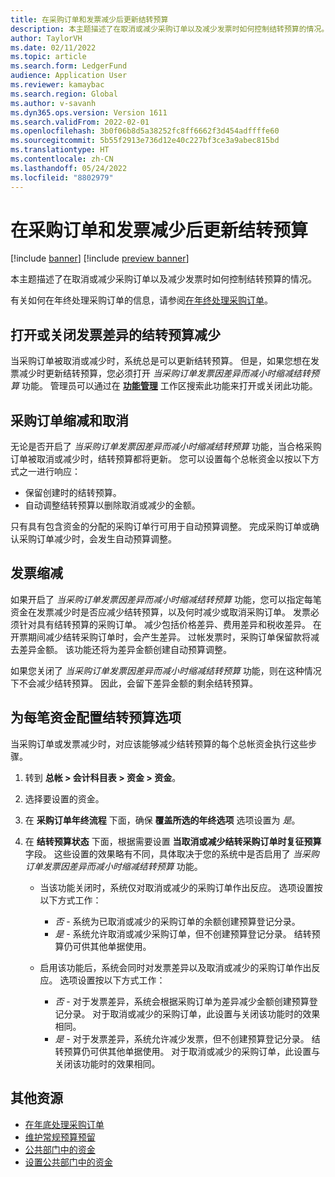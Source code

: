 ```yaml
---
title: 在采购订单和发票减少后更新结转预算
description: 本主题描述了在取消或减少采购订单以及减少发票时如何控制结转预算的情况。
author: TaylorVH
ms.date: 02/11/2022
ms.topic: article
ms.search.form: LedgerFund
audience: Application User
ms.reviewer: kamaybac
ms.search.region: Global
ms.author: v-savanh
ms.dyn365.ops.version: Version 1611
ms.search.validFrom: 2022-02-01
ms.openlocfilehash: 3b0f06b8d5a38252fc8ff6662f3d454adffffe60
ms.sourcegitcommit: 5b55f2913e736d12e40c227bf3ce3a9abec815bd
ms.translationtype: HT
ms.contentlocale: zh-CN
ms.lasthandoff: 05/24/2022
ms.locfileid: "8802979"
---
```

# <a name="update-the-carry-forward-budget-after-reductions-in-purchase-orders-and-invoices"></a>在采购订单和发票减少后更新结转预算

[!include [banner](../includes/banner.md)]
[!include [preview banner](../includes/preview-banner.md)]

本主题描述了在取消或减少采购订单以及减少发票时如何控制结转预算的情况。

有关如何在年终处理采购订单的信息，请参阅[在年终处理采购订单](/dynamicsax-2012/appuser-itpro/process-purchase-orders-at-year-end)。

## <a name="turn-carry-forward-budget-reductions-for-invoice-variances-on-or-off"></a>打开或关闭发票差异的结转预算减少

当采购订单被取消或减少时，系统总是可以更新结转预算。 但是，如果您想在发票减少时更新结转预算，您必须打开 *当采购订单发票因差异而减小时缩减结转预算* 功能。 管理员可以通过在 **[功能管理](../../fin-ops-core/fin-ops/get-started/feature-management/feature-management-overview.md)** 工作区搜索此功能来打开或关闭此功能。

## <a name="purchase-order-reductions-and-cancellations"></a>采购订单缩减和取消

无论是否开启了 *当采购订单发票因差异而减小时缩减结转预算* 功能，当合格采购订单被取消或减少时，结转预算都将更新。 您可以设置每个总帐资金以按以下方式之一进行响应：

- 保留创建时的结转预算。
- 自动调整结转预算以删除取消或减少的金额。

只有具有包含资金的分配的采购订单行可用于自动预算调整。 完成采购订单或确认采购订单减少时，会发生自动预算调整。

## <a name="invoice-reductions"></a>发票缩减

如果开启了 *当采购订单发票因差异而减小时缩减结转预算* 功能，您可以指定每笔资金在发票减少时是否应减少结转预算，以及何时减少或取消采购订单。 发票必须针对具有结转预算的采购订单。 减少包括价格差异、费用差异和税收差异。 在开票期间减少结转采购订单时，会产生差异。 过帐发票时，采购订单保留款将减去差异金额。 该功能还将为差异金额创建自动预算调整。

如果您关闭了 *当采购订单发票因差异而减小时缩减结转预算* 功能，则在这种情况下不会减少结转预算。 因此，会留下差异金额的剩余结转预算。

## <a name="configure-the-carry-forward-budget-options-for-each-fund"></a>为每笔资金配置结转预算选项

当采购订单或发票减少时，对应该能够减少结转预算的每个总帐资金执行这些步骤。

1. 转到 **总帐 \> 会计科目表 \> 资金 \> 资金**。
1. 选择要设置的资金。
1. 在 **采购订单年终流程** 下面，确保 **覆盖所选的年终选项** 选项设置为 *是*。
1. 在 **结转预算状态** 下面，根据需要设置 **当取消或减少结转采购订单时复征预算** 字段。 这些设置的效果略有不同，具体取决于您的系统中是否启用了 *当采购订单发票因差异而减小时缩减结转预算* 功能。

    - 当该功能关闭时，系统仅对取消或减少的采购订单作出反应。 选项设置按以下方式工作：

        - *否* - 系统为已取消或减少的采购订单的余额创建预算登记分录。
        - *是* - 系统允许取消或减少采购订单，但不创建预算登记分录。 结转预算仍可供其他单据使用。

    - 启用该功能后，系统会同时对发票差异以及取消或减少的采购订单作出反应。 选项设置按以下方式工作：

        - *否* - 对于发票差异，系统会根据采购订单为差异减少金额创建预算登记分录。 对于取消或减少的采购订单，此设置与关闭该功能时的效果相同。
        - *是* - 对于发票差异，系统允许减少发票，但不创建预算登记分录。 结转预算仍可供其他单据使用。 对于取消或减少的采购订单，此设置与关闭该功能时的效果相同。

## <a name="additional-resources"></a>其他资源

- [在年底处理采购订单](/dynamicsax-2012/appuser-itpro/process-purchase-orders-at-year-end)
- [维护常规预算预留](general-budget-reservation-tasks.md)
- [公共部门中的资金](funds-public-sector.md)
- [设置公共部门中的资金](tasks/set-up-fund-public-sector.md)
